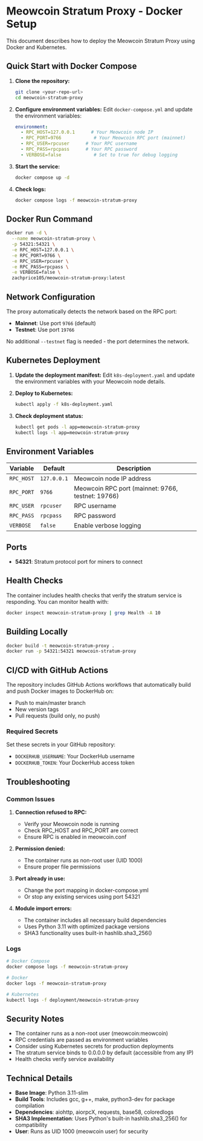 # Meowcoin Stratum Proxy - Docker Setup

This document describes how to deploy the Meowcoin Stratum Proxy using Docker and Kubernetes.

## Quick Start with Docker Compose

1. **Clone the repository:**
   ```bash
   git clone <your-repo-url>
   cd meowcoin-stratum-proxy
   ```

2. **Configure environment variables:**
   Edit `docker-compose.yml` and update the environment variables:
   ```yaml
   environment:
     - RPC_HOST=127.0.0.1      # Your Meowcoin node IP
     - RPC_PORT=9766            # Your Meowcoin RPC port (mainnet)
     - RPC_USER=rpcuser      # Your RPC username
     - RPC_PASS=rpcpass      # Your RPC password
     - VERBOSE=false            # Set to true for debug logging
   ```

3. **Start the service:**
   ```bash
   docker compose up -d
   ```

4. **Check logs:**
   ```bash
   docker compose logs -f meowcoin-stratum-proxy
   ```

## Docker Run Command

```bash
docker run -d \
  --name meowcoin-stratum-proxy \
  -p 54321:54321 \
  -e RPC_HOST=127.0.0.1 \
  -e RPC_PORT=9766 \
  -e RPC_USER=rpcuser \
  -e RPC_PASS=rpcpass \
  -e VERBOSE=false \
  zachprice105/meowcoin-stratum-proxy:latest
```

## Network Configuration

The proxy automatically detects the network based on the RPC port:
- **Mainnet**: Use port `9766` (default)
- **Testnet**: Use port `19766`

No additional `--testnet` flag is needed - the port determines the network.

## Kubernetes Deployment

1. **Update the deployment manifest:**
   Edit `k8s-deployment.yaml` and update the environment variables with your Meowcoin node details.

2. **Deploy to Kubernetes:**
   ```bash
   kubectl apply -f k8s-deployment.yaml
   ```

3. **Check deployment status:**
   ```bash
   kubectl get pods -l app=meowcoin-stratum-proxy
   kubectl logs -l app=meowcoin-stratum-proxy
   ```

## Environment Variables

| Variable | Default | Description |
|----------|---------|-------------|
| `RPC_HOST` | `127.0.0.1` | Meowcoin node IP address |
| `RPC_PORT` | `9766` | Meowcoin RPC port (mainnet: 9766, testnet: 19766) |
| `RPC_USER` | `rpcuser` | RPC username |
| `RPC_PASS` | `rpcpass` | RPC password |
| `VERBOSE` | `false` | Enable verbose logging |

## Ports

- **54321**: Stratum protocol port for miners to connect

## Health Checks

The container includes health checks that verify the stratum service is responding. You can monitor health with:

```bash
docker inspect meowcoin-stratum-proxy | grep Health -A 10
```

## Building Locally

```bash
docker build -t meowcoin-stratum-proxy .
docker run -p 54321:54321 meowcoin-stratum-proxy
```

## CI/CD with GitHub Actions

The repository includes GitHub Actions workflows that automatically build and push Docker images to DockerHub on:

- Push to main/master branch
- New version tags
- Pull requests (build only, no push)

### Required Secrets

Set these secrets in your GitHub repository:

- `DOCKERHUB_USERNAME`: Your DockerHub username
- `DOCKERHUB_TOKEN`: Your DockerHub access token

## Troubleshooting

### Common Issues

1. **Connection refused to RPC:**
   - Verify your Meowcoin node is running
   - Check RPC_HOST and RPC_PORT are correct
   - Ensure RPC is enabled in meowcoin.conf

2. **Permission denied:**
   - The container runs as non-root user (UID 1000)
   - Ensure proper file permissions

3. **Port already in use:**
   - Change the port mapping in docker-compose.yml
   - Or stop any existing services using port 54321

4. **Module import errors:**
   - The container includes all necessary build dependencies
   - Uses Python 3.11 with optimized package versions
   - SHA3 functionality uses built-in hashlib.sha3_256()

### Logs

```bash
# Docker Compose
docker compose logs -f meowcoin-stratum-proxy

# Docker
docker logs -f meowcoin-stratum-proxy

# Kubernetes
kubectl logs -f deployment/meowcoin-stratum-proxy
```

## Security Notes

- The container runs as a non-root user (meowcoin:meowcoin)
- RPC credentials are passed as environment variables
- Consider using Kubernetes secrets for production deployments
- The stratum service binds to 0.0.0.0 by default (accessible from any IP)
- Health checks verify service availability

## Technical Details

- **Base Image**: Python 3.11-slim
- **Build Tools**: Includes gcc, g++, make, python3-dev for package compilation
- **Dependencies**: aiohttp, aiorpcX, requests, base58, coloredlogs
- **SHA3 Implementation**: Uses Python's built-in hashlib.sha3_256() for compatibility
- **User**: Runs as UID 1000 (meowcoin user) for security 
